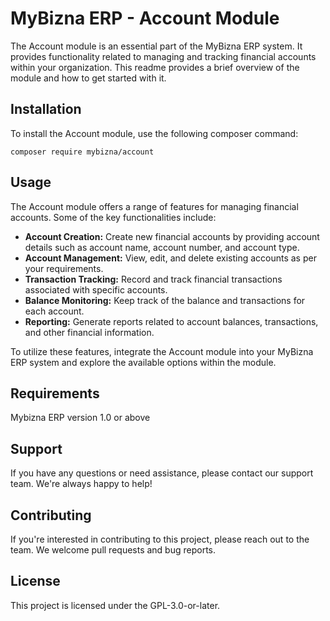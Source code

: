 # MyBizna ERP - Account Module
The Account module is an essential part of the MyBizna ERP system. It provides functionality related to managing and tracking financial accounts within your organization. This readme provides a brief overview of the module and how to get started with it.

## Installation  
To install the Account module, use the following composer command: 
```
composer require mybizna/account
```

## Usage
The Account module offers a range of features for managing financial accounts. Some of the key functionalities include:

 - **Account Creation:** Create new financial accounts by providing account details such as account name, account number, and account type.
 - **Account Management:** View, edit, and delete existing accounts as per your requirements.
 - **Transaction Tracking:** Record and track financial transactions associated with specific accounts.
 - **Balance Monitoring:** Keep track of the balance and transactions for each account.
 - **Reporting:** Generate reports related to account balances, transactions, and other financial information.

To utilize these features, integrate the Account module into your MyBizna ERP system and explore the available options within the module.

## Requirements
Mybizna ERP version 1.0 or above

## Support
If you have any questions or need assistance, please contact our support team. We're always happy to help!

## Contributing
If you're interested in contributing to this project, please reach out to the team. We welcome pull requests and bug reports.

## License
This project is licensed under the GPL-3.0-or-later.
